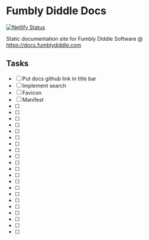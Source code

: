 # Fumbly Diddle Docs

[![Netlify Status](https://api.netlify.com/api/v1/badges/8a7197f0-9570-4915-bc81-88b80c5a1a85/deploy-status)](https://app.netlify.com/sites/fumbly-diddle-docs/deploys)

Static documentation site for Fumbly Diddle Software @ https://docs.fumblydiddle.com

## Tasks

- [ ] Put docs github link in title bar 
- [ ] Implement search
- [ ] Favicon
- [ ] Manifest
- [ ] 
- [ ] 
- [ ] 
- [ ] 
- [ ] 
- [ ] 
- [ ] 
- [ ] 
- [ ] 
- [ ] 
- [ ] 
- [ ] 
- [ ] 
- [ ] 
- [ ] 
- [ ] 
- [ ] 
- [ ] 
- [ ] 
- [ ] 
- [ ] 